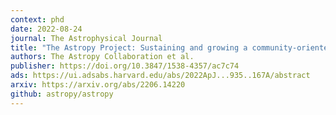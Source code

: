 ```yaml
---
context: phd
date: 2022-08-24
journal: The Astrophysical Journal
title: "The Astropy Project: Sustaining and growing a community-oriented open-source project and the latest major release (v5.0) of the core package"
authors: The Astropy Collaboration et al.
publisher: https://doi.org/10.3847/1538-4357/ac7c74
ads: https://ui.adsabs.harvard.edu/abs/2022ApJ...935..167A/abstract
arxiv: https://arxiv.org/abs/2206.14220
github: astropy/astropy
---
```

